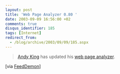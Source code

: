 ```yaml
---
layout: post
title: 'Web Page Analyzer 0.80 '
date: 2003-09-09 16:56:00 +02
comments: true
disqus_identifier: 185
tags: [Internet]
redirect_from:
  - /blog/archive/2003/09/09/185.aspx
---
```


> [Andy King](http://www.websiteoptimization.com/about/) has updated his [web page analyzer](http://www.websiteoptimization.com/services/analyze/).

[via [FeedDemon](http://nick.typepad.com/blog/2003/09/web_page_analyz.html)]

